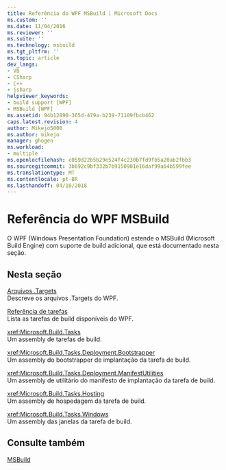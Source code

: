 ```yaml
---
title: Referência do WPF MSBuild | Microsoft Docs
ms.custom: ''
ms.date: 11/04/2016
ms.reviewer: ''
ms.suite: ''
ms.technology: msbuild
ms.tgt_pltfrm: ''
ms.topic: article
dev_langs:
- VB
- CSharp
- C++
- jsharp
helpviewer_keywords:
- build support [WPF]
- MSBuild [WPF]
ms.assetid: 94b12890-365d-479a-b239-71109fbcb462
caps.latest.revision: 4
author: Mikejo5000
ms.author: mikejo
manager: ghogen
ms.workload:
- multiple
ms.openlocfilehash: c059d22b5b29e524f4c230b7fd9fb5a20ab2fbb3
ms.sourcegitcommit: 3b692c9bf332b7b9150901e16daf99a64b599fee
ms.translationtype: MT
ms.contentlocale: pt-BR
ms.lasthandoff: 04/10/2018
---
```

# <a name="wpf-msbuild-reference"></a>Referência do WPF MSBuild
O WPF (Windows Presentation Foundation) estende o MSBuild (Microsoft Build Engine) com suporte de build adicional, que está documentado nesta seção.  
  
## <a name="in-this-section"></a>Nesta seção  
 [Arquivos .Targets](../msbuild/wpf-dot-targets-files.md)  
 Descreve os arquivos .Targets do WPF.  
  
 [Referência de tarefas](../msbuild/wpf-msbuild-task-reference.md)  
 Lista as tarefas de build disponíveis do WPF.  
  
 <xref:Microsoft.Build.Tasks>  
 Um assembly de tarefas de build.  
  
 <xref:Microsoft.Build.Tasks.Deployment.Bootstrapper>  
 Um assembly do bootstrapper de implantação da tarefa de build.  
  
 <xref:Microsoft.Build.Tasks.Deployment.ManifestUtilities>  
 Um assembly de utilitário do manifesto de implantação da tarefa de build.  
  
 <xref:Microsoft.Build.Tasks.Hosting>  
 Um assembly de hospedagem da tarefa de build.  
  
 <xref:Microsoft.Build.Tasks.Windows>  
 Um assembly das janelas da tarefa de build.  
  
## <a name="see-also"></a>Consulte também  
 [MSBuild](../msbuild/msbuild.md)